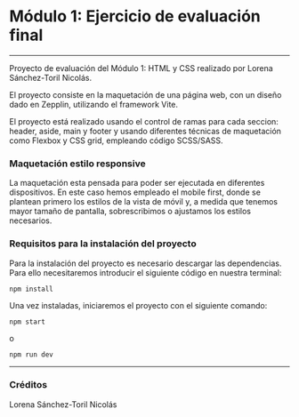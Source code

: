 # Módulo 1: Ejercicio de evaluación final

---

Proyecto de evaluación del Módulo 1: HTML y CSS realizado por Lorena Sánchez-Toril Nicolás.

El proyecto consiste en la maquetación de una página web, con un diseño dado en Zepplin, utilizando el framework Vite.

El proyecto está realizado usando el control de ramas para cada seccion: header, aside, main y footer y usando diferentes técnicas de maquetación como Flexbox y CSS grid, empleando código SCSS/SASS.

### Maquetación estilo responsive

La maquetación esta pensada para poder ser ejecutada en diferentes dispositivos. En este caso hemos empleado el mobile first, donde se plantean primero los estilos de la vista de móvil y, a medida que tenemos mayor tamaño de pantalla, sobrescribimos o ajustamos los estilos necesarios.

### Requisitos para la instalación del proyecto

Para la instalación del proyecto es necesario descargar las dependencias. Para ello necesitaremos introducir el siguiente código en nuestra terminal:

`npm install`

Una vez instaladas, iniciaremos el proyecto con el siguiente comando:

`npm start`

o

`npm run dev`

---

### Créditos

Lorena Sánchez-Toril Nicolás
